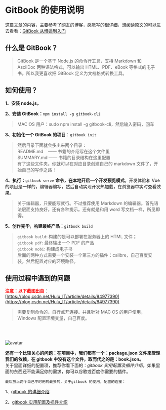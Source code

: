 # GitBook 的使用说明

这篇文章的内容，主要参考了网友的博客，感觉写的很详细，想阅读原文的可以进去看看：[GitBook 从懵逼到入门](https://blog.csdn.net/lu_embedded/article/details/81100704)

## 什么是 GitBook？

> GitBook 是一个基于 Node.js 的命令行工具，支持 Markdown 和 AsciiDoc 两种语法格式，可以输出 HTML、PDF、eBook 等格式的电子书。所以我更喜欢把 GitBook 定义为文档格式转换工具。 

## 如何使用？

**1、安装 node.js。**

**2、安装 GitBook：**```npm install -g gitbook-cli```

> MAC OS 用户：sudo npm install -g gitbook-cli，然后输入密码，回车

**3、初始化一个 GitBook 的项目**：```gitbook init```

> 然后目录下面就会多出来两个目录：<br/>
   README.md &nbsp;&nbsp;&nbsp;—— 书籍的介绍写在这个文件里<br/>
   SUMMARY.md —— 书籍的目录结构在这里配置<br/>
 有了这些文件夹，你就可以在对应目录创建自己的 markdown 文件了，开始自己的写作之路！

 **4、执行：**```gitbook serve``` **命令，在本地开启一个开发预览模式**。开发体验和 Vue 的项目是一样的，编辑器编写，然后自动实现开发热加载，在浏览器中实时查看效果。

 > 关于编辑器，只要能写就行。不过推荐使用 Markdown 的编辑器。首先语法层面支持良好，还有各种提示。还有就是和用 word 写文档一样，所见即得。

 **5、创作完毕，构建最终产品：**```gitbook build```

 > ```gitbook build```: 构建的是可以部署在服务器上的 HTML 文件；<br/>
   ```gitbook pdf```: 最终输出一个 PDF 的产品<br/>
   ```gitbook mobi```: 构建成电子书<br/>
   后面的两种方式需要一个安装一个第三方的插件：calibre，自己百度安装。然后配置对应的环境路径。

## 使用过程中遇到的问题
<strong><span style="color: red;">注意：以下截图出自</span></strong>：[https://blog.csdn.net/Hulu_IT/article/details/84977390](https://blog.csdn.net/Hulu_IT/article/details/84977390)

> 需要复制命令的，自行点开连接。并且针对 MAC OS 的用户使用，Windows 配置环境变量，自己百度。

<br/><br/>

![avatar](./images/gitbook_question.png)

<strong>还有一个比较关心的问题：在项目中，我们都有一个：package.json 文件来管理我们的依赖，在 gitbook 中没有这个文件，取而代之的是：book.json。</strong><br/>
关于里面详细的配置项，推荐你看下面的：*gitbook 实用配置及插件介绍*。如果里面的东西还不能满足你的需求，你可以谷歌或百度你需要的插件。

`最后放上两个自己平时用的最多的，关于gitbook 的使用，配置的连接：`

1、[gitbook 的详细介绍](https://github.com/downgoon/hello-world/wiki/how-to-gitbook)

2、[gitbook 实用配置及插件介绍](https://www.cnblogs.com/zhangjk1993/p/5066771.html)
